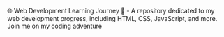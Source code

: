 🌐 Web Development Learning Journey 🚀 - A repository dedicated to my web development progress, including HTML, CSS, JavaScript, and more. Join me on my coding adventure  
